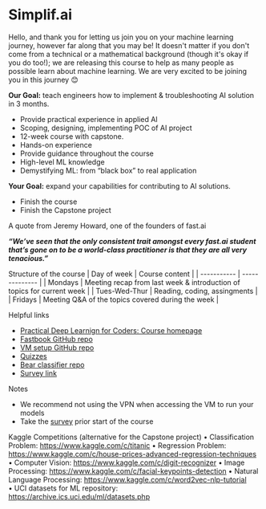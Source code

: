 # Simplif.ai

Hello, and thank you for letting us join you on your machine learning journey, however far along that you may be! It doesn't matter if you don't come from a technical or a mathematical background (though it's okay if you do too!); we are releasing this course to help as many people as possible learn about machine learning. We are very excited to be joining you in this journey 😊

**Our Goal:** teach engineers how to implement & troubleshooting AI solution in 3 months.
- Provide practical experience in applied AI
- Scoping, designing, implementing POC of AI project
- 12-week course with capstone.
- Hands-on experience
- Provide guidance throughout the course
- High-level ML knowledge
- Demystifying ML: from “black box” to real application

**Your Goal:** expand your capabilities for contributing to AI solutions.
- Finish the course
- Finish the Capstone project

A quote from Jeremy Howard, one of the founders of fast.ai

___“We’ve seen that the only consistent trait amongst every fast.ai student that’s gone on to be a world-class practitioner is that they are all very tenacious.”___

Structure of the course
| Day of week | Course content |
| ----------- | -------------- |
| Mondays     | Meeting recap from last week & introduction of topics for current week |
| Tues-Wed-Thur | Reading, coding, assingments |
| Fridays | Meeting Q&A of the topics covered during the week |

Helpful links
- [Practical Deep Learnign for Coders: Course homepage](https://course.fast.ai/)
- [Fastbook GitHub repo](https://github.com/fastai/fastbook)
- [VM setup GitHub repo](https://github.com/murilogustineli/DataScienceVM/tree/main/Samples/fastai2)
- [Quizzes](https://aiquizzes.com/howto)
- [Bear classifier repo](https://github.com/murilogustineli/bear-classifier)
- [Survey link](https://forms.gle/diCAZerPeNtg4ASk9)

Notes
- We recommend not using the VPN when accessing the VM to run your models
- Take the [survey](https://forms.gle/diCAZerPeNtg4ASk9) prior start of the course

Kaggle Competitions (alternative for the Capstone project)
•	Classification Problem: https://www.kaggle.com/c/titanic 
•	Regression Problem: https://www.kaggle.com/c/house-prices-advanced-regression-techniques 
•	Computer Vision: https://www.kaggle.com/c/digit-recognizer 
•	Image Processing: https://www.kaggle.com/c/facial-keypoints-detection 
•	Natural Language Processing: https://www.kaggle.com/c/word2vec-nlp-tutorial  
•	UCI datasets for ML repository: https://archive.ics.uci.edu/ml/datasets.php 
